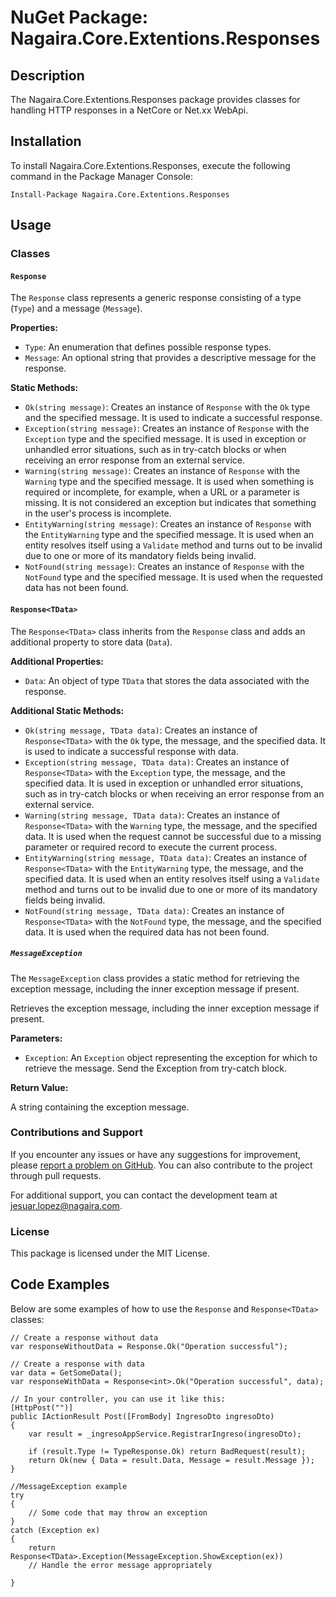# NuGet Package: Nagaira.Core.Extentions.Responses

## Description

The Nagaira.Core.Extentions.Responses package provides classes for handling HTTP responses in a NetCore or Net.xx WebApi.

## Installation

To install Nagaira.Core.Extentions.Responses, execute the following command in the Package Manager Console:

    Install-Package Nagaira.Core.Extentions.Responses

## Usage

### Classes

#### `Response`

The `Response` class represents a generic response consisting of a type (`Type`) and a message (`Message`).

**Properties:**

-   `Type`: An enumeration that defines possible response types.
-   `Message`: An optional string that provides a descriptive message for the response.

**Static Methods:**

-   `Ok(string message)`: Creates an instance of `Response` with the `Ok` type and the specified message. It is used to indicate a successful response.
-   `Exception(string message)`: Creates an instance of `Response` with the `Exception` type and the specified message. It is used in exception or unhandled error situations, such as in try-catch blocks or when receiving an error response from an external service.
-   `Warning(string message)`: Creates an instance of `Response` with the `Warning` type and the specified message. It is used when something is required or incomplete, for example, when a URL or a parameter is missing. It is not considered an exception but indicates that something in the user's process is incomplete.
-   `EntityWarning(string message)`: Creates an instance of `Response` with the `EntityWarning` type and the specified message. It is used when an entity resolves itself using a `Validate` method and turns out to be invalid due to one or more of its mandatory fields being invalid.
-   `NotFound(string message)`: Creates an instance of `Response` with the `NotFound` type and the specified message. It is used when the requested data has not been found.

#### `Response<TData>`

The `Response<TData>` class inherits from the `Response` class and adds an additional property to store data (`Data`).

**Additional Properties:**

-   `Data`: An object of type `TData` that stores the data associated with the response.

**Additional Static Methods:**

-   `Ok(string message, TData data)`: Creates an instance of `Response<TData>` with the `Ok` type, the message, and the specified data. It is used to indicate a successful response with data.
-   `Exception(string message, TData data)`: Creates an instance of `Response<TData>` with the `Exception` type, the message, and the specified data. It is used in exception or unhandled error situations, such as in try-catch blocks or when receiving an error response from an external service.
-   `Warning(string message, TData data)`: Creates an instance of `Response<TData>` with the `Warning` type, the message, and the specified data. It is used when the request cannot be successful due to a missing parameter or required record to execute the current process.
-   `EntityWarning(string message, TData data)`: Creates an instance of `Response<TData>` with the `EntityWarning` type, the message, and the specified data. It is used when an entity resolves itself using a `Validate` method and turns out to be invalid due to one or more of its mandatory fields being invalid.
-   `NotFound(string message, TData data)`: Creates an instance of `Response<TData>` with the `NotFound` type, the message, and the specified data. It is used when the required data has not been found.

##### `MessageException`

The `MessageException` class provides a static method for retrieving the exception message, including the inner exception message if present.

Retrieves the exception message, including the inner exception message if present.

**Parameters:**

-   `Exception`: An `Exception` object representing the exception for which to retrieve the message. Send the Exception from try-catch block.

**Return Value:**

A string containing the exception message.

### Contributions and Support

If you encounter any issues or have any suggestions for improvement, please [report a problem on GitHub](https://github.com/jesdav18/Nagaira.Core.Extentions/tree/master/Nagaira.Core.Extensions/Responses). You can also contribute to the project through pull requests.

For additional support, you can contact the development team at [jesuar.lopez@nagaira.com](mailto:jesuar.lopez@nagaira.com).

### License

This package is licensed under the MIT License.

## Code Examples

Below are some examples of how to use the `Response` and `Response<TData>` classes:

    // Create a response without data
    var responseWithoutData = Response.Ok("Operation successful");
    
    // Create a response with data
    var data = GetSomeData();
    var responseWithData = Response<int>.Ok("Operation successful", data);
    
    // In your controller, you can use it like this:
    [HttpPost("")]
    public IActionResult Post([FromBody] IngresoDto ingresoDto)
    {
        var result = _ingresoAppService.RegistrarIngreso(ingresoDto);
    
        if (result.Type != TypeResponse.Ok) return BadRequest(result);
        return Ok(new { Data = result.Data, Message = result.Message });
    }

	//MessageException example
	try
	{
	    // Some code that may throw an exception
	}
	catch (Exception ex)
	{
		return Response<TData>.Exception(MessageException.ShowException(ex))
	    // Handle the error message appropriately
	    
	}
